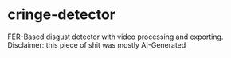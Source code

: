 # cringe-detector
FER-Based disgust detector with video processing and exporting.
Disclaimer: this piece of shit was mostly AI-Generated
